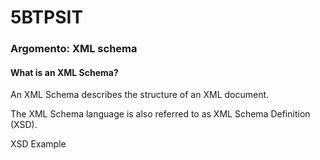 # 5BTPSIT
<h3>Argomento: XML schema</h3>
<h4>What is an XML Schema?</h4>
<p>An XML Schema describes the structure of an XML document.</p>
<p>The XML Schema language is also referred to as XML Schema Definition (XSD).</p>
<p>XSD Example</p>
<p><code>
    <?xml version="1.0"?>
  <xs:schema xmlns:xs="http://www.w3.org/2001/XMLSchema">
  <xs:element name="note">
    <xs:complexType>
      <xs:sequence>
        <xs:element name="to" type="xs:string"/>
        <xs:element name="from" type="xs:string"/>
        <xs:element name="heading" type="xs:string"/>
        <xs:element name="body" type="xs:string"/>
      </xs:sequence>
    </xs:complexType>
  </xs:element>
  </xs:schema>

</code></p>

